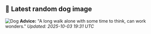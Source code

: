## 🐶 Latest random dog image
![Dog](https://images.dog.ceo/breeds/terrier-toy/n02087046_1520.jpg)
**Advice:** "A long walk alone with some time to think, can work wonders."
*Updated: 2025-10-03 19:31 UTC*
